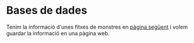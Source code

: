 # Bases de dades

Tenim la informació d'unes fitxes de monstres en [pàgina següent](https://heroquest.es/temporal/web_HQ/monstruos.html) i volem guardar la informació en una pàgina web.

